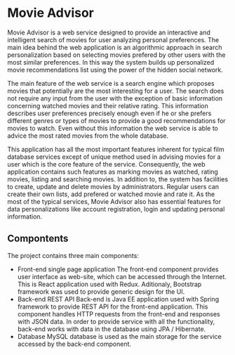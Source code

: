 # Movie Advisor

Movie Advisor is a web service designed to provide an interactive and intelligent search of movies for user analyzing personal preferences. The main idea behind the web application is an algorithmic approach in search personalization based on selecting movies prefered by other users with the most similar preferences. In this way the system builds up personalized movie recommendations list using the power of the hidden social network.


The main feature of the web service is a search engine which proposes movies that potentially are the most interesting for a user. The search does not require any input from the user with the exception of basic information concerning watched movies and their relative rating. This information describes user preferences precisely enough even if he or she prefers different genres or types of movies to provide a good recommendations for movies to watch. Even without this information the web service is able to advice the most rated movies from the whole database.


This application has all the most important features inherent for typical film database services except of unique method used in advising movies for a user which is the core feature of the service. Consequently, the web application contains such features as marking movies as watched, rating movies, listing and searching movies. In addition to, the system has facilities to create, update and delete movies by administrators. Regular users can create their own lists, add prefered or watched movie and rate it. As the most of the typical services, Movie Advisor also has essential features for data personalizations like account registration, login and updating personal information.


## Compontents

The project contains three main components:
* Front-end single page application
The front-end component provides user interface as web-site, which can be accessed through the Internet. This is React application used with Redux. Aditionaly, Bootstrap framework was used to provide generic design for the UI.
* Back-end REST API
Back-end is Java EE application used with Spring framework to provide REST API for the front-end application. This component handles HTTP requests from the front-end and responses with JSON data. In order to provide service with all the functionality, back-end works with data in the database using JPA / Hibernate.
* Database
MySQL database is used as the main storage for the service accessed by the back-end component.
